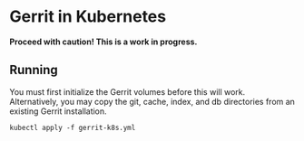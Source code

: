 # Gerrit in Kubernetes

**Proceed with caution! This is a work in progress.**

## Running

You must first initialize the Gerrit volumes before this will work. Alternatively, you may copy the git, cache, index, and db directories from an existing Gerrit installation.

```
kubectl apply -f gerrit-k8s.yml
```
